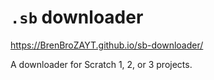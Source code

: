 # `.sb` downloader

https://BrenBroZAYT.github.io/sb-downloader/

A downloader for Scratch 1, 2, or 3 projects.
